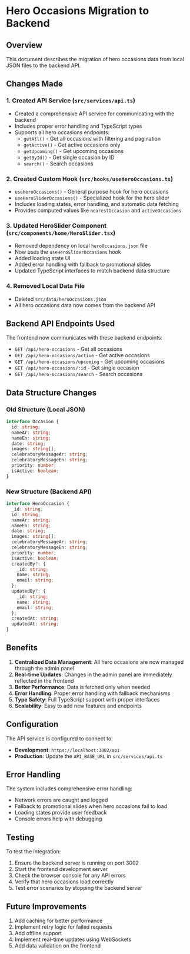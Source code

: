 # Hero Occasions Migration to Backend

## Overview

This document describes the migration of hero occasions data from local JSON files to the backend API.

## Changes Made

### 1. Created API Service (`src/services/api.ts`)

- Created a comprehensive API service for communicating with the backend
- Includes proper error handling and TypeScript types
- Supports all hero occasions endpoints:
  - `getAll()` - Get all occasions with filtering and pagination
  - `getActive()` - Get active occasions only
  - `getUpcoming()` - Get upcoming occasions
  - `getById()` - Get single occasion by ID
  - `search()` - Search occasions

### 2. Created Custom Hook (`src/hooks/useHeroOccasions.ts`)

- `useHeroOccasions()` - General purpose hook for hero occasions
- `useHeroSliderOccasions()` - Specialized hook for the hero slider
- Includes loading states, error handling, and automatic data fetching
- Provides computed values like `nearestOccasion` and `activeOccasions`

### 3. Updated HeroSlider Component (`src/components/home/HeroSlider.tsx`)

- Removed dependency on local `heroOccasions.json` file
- Now uses the `useHeroSliderOccasions` hook
- Added loading state UI
- Added error handling with fallback to promotional slides
- Updated TypeScript interfaces to match backend data structure

### 4. Removed Local Data File

- Deleted `src/data/heroOccasions.json`
- All hero occasions data now comes from the backend API

## Backend API Endpoints Used

The frontend now communicates with these backend endpoints:

- `GET /api/hero-occasions` - Get all occasions
- `GET /api/hero-occasions/active` - Get active occasions
- `GET /api/hero-occasions/upcoming` - Get upcoming occasions
- `GET /api/hero-occasions/:id` - Get single occasion
- `GET /api/hero-occasions/search` - Search occasions

## Data Structure Changes

### Old Structure (Local JSON)

```typescript
interface Occasion {
  id: string;
  nameAr: string;
  nameEn: string;
  date: string;
  images: string[];
  celebratoryMessageAr: string;
  celebratoryMessageEn: string;
  priority: number;
  isActive: boolean;
}
```

### New Structure (Backend API)

```typescript
interface HeroOccasion {
  _id: string;
  id: string;
  nameAr: string;
  nameEn: string;
  date: string;
  images: string[];
  celebratoryMessageAr: string;
  celebratoryMessageEn: string;
  priority: number;
  isActive: boolean;
  createdBy?: {
    _id: string;
    name: string;
    email: string;
  };
  updatedBy?: {
    _id: string;
    name: string;
    email: string;
  };
  createdAt: string;
  updatedAt: string;
}
```

## Benefits

1. **Centralized Data Management**: All hero occasions are now managed through the admin panel
2. **Real-time Updates**: Changes in the admin panel are immediately reflected in the frontend
3. **Better Performance**: Data is fetched only when needed
4. **Error Handling**: Proper error handling with fallback mechanisms
5. **Type Safety**: Full TypeScript support with proper interfaces
6. **Scalability**: Easy to add new features and endpoints

## Configuration

The API service is configured to connect to:

- **Development**: `https://localhost:3002/api`
- **Production**: Update the `API_BASE_URL` in `src/services/api.ts`

## Error Handling

The system includes comprehensive error handling:

- Network errors are caught and logged
- Fallback to promotional slides when hero occasions fail to load
- Loading states provide user feedback
- Console errors help with debugging

## Testing

To test the integration:

1. Ensure the backend server is running on port 3002
2. Start the frontend development server
3. Check the browser console for any API errors
4. Verify that hero occasions load correctly
5. Test error scenarios by stopping the backend server

## Future Improvements

1. Add caching for better performance
2. Implement retry logic for failed requests
3. Add offline support
4. Implement real-time updates using WebSockets
5. Add data validation on the frontend

